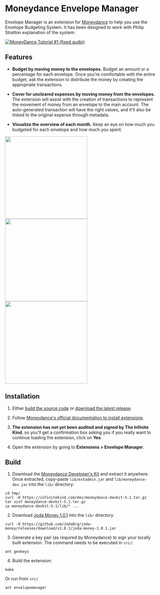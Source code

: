 # Moneydance Envelope Manager

Envelope Manager is an extension for [Moneydance](https://moneydance.com/) to help you use the Envelope Budgeting
System. It has been designed to work with Philip Stratton explanation of the system:

[![MoneyDance Tutorial #1 (fixed audio)](https://img.youtube.com/vi/eIcsMHL0NJ0/0.jpg)](https://www.youtube.com/watch?v=eIcsMHL0NJ0 "MoneyDance Tutorial #1 (fixed audio)")

## Features

* **Budget by moving money to the envelopes.** Budget an amount or a percentage for each envelope. Once you're comfortable
  with the entire budget, ask the extension to distribute the money by creating the appropriate transactions.
  
* **Cover for uncleared expenses by moving money from the envelopes.** The extension will assist with the creation of
  transactions to represent the movement of money from an envelope to the main account. The auto-generated transaction
  will have the right values, and it'll also be linked to the original expense through metadata.
  
* **Visualize the overview of each month.** Keep an eye on how much you budgeted for each envelope and how much you spent.

<a href="https://user-images.githubusercontent.com/12800/159573450-a140027a-ebc4-409e-acd3-ae3a51ae07c5.png"><img src="https://user-images.githubusercontent.com/12800/159573450-a140027a-ebc4-409e-acd3-ae3a51ae07c5.png" width="270" /></a> <a href="https://user-images.githubusercontent.com/12800/159573639-fba80ee7-b2cc-4ac4-955c-11db2424b099.png"><img src="https://user-images.githubusercontent.com/12800/159573639-fba80ee7-b2cc-4ac4-955c-11db2424b099.png" width="270" /></a> <a href="https://user-images.githubusercontent.com/12800/159573771-a2f17345-21c1-478f-b0e2-94d423df3bae.png"><img src="https://user-images.githubusercontent.com/12800/159573771-a2f17345-21c1-478f-b0e2-94d423df3bae.png" width="270" /></a>

## Installation

1. Either [build the source code](#build) or [download the latest release](https://github.com/egrajeda/moneydance-envelope-manager/releases/latest).

2. Follow [Moneydance's official documentation to install extensions](https://help.infinitekind.com/support/solutions/articles/80000682003-installing-extensions).

3. **The extension has not yet been audited and signed by The Infinite Kind**, so you'll get a confirmation box asking you if
   you really want to continue loading the extension, click on **Yes**.
   
4. Open the extension by going to **Extensions > Envelope Manager**.

## Build

1. Download the [Moneydance Developer's Kit](https://infinitekind.com/dev/moneydance-devkit-5.1.tar.gz) and extract it
   anywhere. Once extracted, copy-paste `lib/extadmin.jar` and `lib/moneydance-dev.jar` into the `lib/` directory:

```shell
cd tmp/
curl -O https://infinitekind.com/dev/moneydance-devkit-5.1.tar.gz
tar xzvf moneydance-devkit-5.1.tar.gz
cp moneydance-devkit-5.1/lib/* ... 
```

2. Download [Joda Money 1.0.1](https://www.joda.org/joda-money/) into the `lib/` directory.

```shell
curl -O https://github.com/JodaOrg/joda-money/releases/download/v1.0.1/joda-money-1.0.1.jar 
```

3. Generate a key pair (as required by Moneydance) to sign your locally built extension. The command needs to be 
   executed in `src/`:

```shell
ant genkeys
```

4. Build the extension:

```shell
make
```

Or run from `src/`

```shell
ant envelopemanager
```